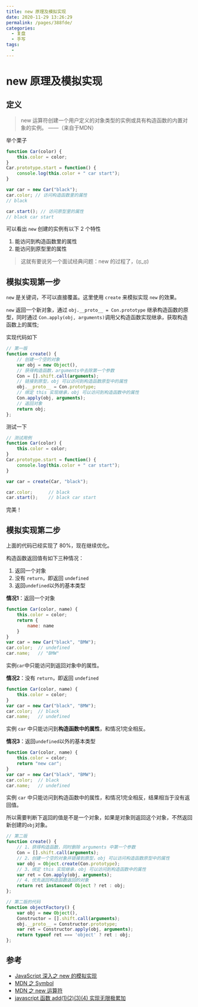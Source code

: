 ```yaml
---
title: new 原理及模拟实现
date: 2020-11-29 13:26:29
permalink: /pages/388fde/
categories: 
  - 复盘
  - 手写
tags: 
  - 
---
```

# new 原理及模拟实现

## 定义

> new 运算符创建一个用户定义的对象类型的实例或具有构造函数的内置对象的实例。 ——（来自于MDN）

举个栗子

```js
function Car(color) {
    this.color = color;
}
Car.prototype.start = function() {
    console.log(this.color + " car start");
}

var car = new Car("black");
car.color; // 访问构造函数里的属性
// black

car.start(); // 访问原型里的属性
// black car start
```

可以看出 `new` 创建的实例有以下 2 个特性

1. 能访问到构造函数里的属性
2. 能访问到原型里的属性


> 这就有要说另一个面试经典问题：new 的过程了，(ಥ_ಥ)

## 模拟实现第一步
`new` 是关键词，不可以直接覆盖。这里使用 `create` 来模拟实现 `new` 的效果。

`new` 返回一个新对象，通过 `obj.__proto__ = Con.prototype` 继承构造函数的原型，同时通过 `Con.apply(obj, arguments)`调用父构造函数实现继承，获取构造函数上的属性;

实现代码如下

```js
// 第一版
function create() {
	// 创建一个空的对象
    var obj = new Object(),
	// 获得构造函数，arguments中去除第一个参数
    Con = [].shift.call(arguments);
	// 链接到原型，obj 可以访问到构造函数原型中的属性
    obj.__proto__ = Con.prototype;
	// 绑定 this 实现继承，obj 可以访问到构造函数中的属性
    Con.apply(obj, arguments);
	// 返回对象
    return obj;
};
```
测试一下
```js
// 测试用例
function Car(color) {
    this.color = color;
}
Car.prototype.start = function() {
    console.log(this.color + " car start");
}

var car = create(Car, "black");

car.color;      // black
car.start();    // black car start
```

完美！

## 模拟实现第二步

上面的代码已经实现了 80%，现在继续优化。

构造函数返回值有如下三种情况：

1. 返回一个对象
2. 没有 `return`，即返回 `undefined`
3. 返回`undefined`以外的基本类型

**情况1**：返回一个对象

```js
function Car(color, name) {
    this.color = color;
    return {
        name: name
    }
}
var car = new Car("black", "BMW");
car.color;  // undefined
car.name;   // "BMW"
```
实例`car`中只能访问到返回对象中的属性。

**情况2**：没有 `return`，即返回 `undefined`

```js
function Car(color, name) {
    this.color = color;
}
var car = new Car("black", "BMW");
car.color;  // black
car.name;   // undefined
```

实例 `car` 中只能访问到**构造函数中的属性**，和情况1完全相反。



**情况3**：返回`undefined`以外的基本类型

```js
function Car(color, name) {
    this.color = color;
    return "new car";
}
var car = new Car("black", "BMW");
car.color;  // black
car.name;   // undefined
```

实例 `car` 中只能访问到构造函数中的属性，和情况1完全相反，结果相当于没有返回值。

所以需要判断下返回的值是不是一个对象，如果是对象则返回这个对象，不然返回新创建的`obj`对象。

```js
// 第二版
function create() {
	// 1、获得构造函数，同时删除 arguments 中第一个参数
    Con = [].shift.call(arguments);
	// 2、创建一个空的对象并链接到原型，obj 可以访问构造函数原型中的属性
    var obj = Object.create(Con.prototype);
	// 3、绑定 this 实现继承，obj 可以访问到构造函数中的属性
    var ret = Con.apply(obj, arguments);
	// 4、优先返回构造函数返回的对象
	return ret instanceof Object ? ret : obj;
};

// 第二版的代码
function objectFactory() {
    var obj = new Object(),
    Constructor = [].shift.call(arguments);
    obj.__proto__ = Constructor.prototype;
    var ret = Constructor.apply(obj, arguments);
    return typeof ret === 'object' ? ret : obj;
};
```

## 参考

- [JavaScript 深入之 new 的模拟实现](https://github.com/mqyqingfeng/Blog/issues/13?_blank)
- [MDN 之 Symbol](https://developer.mozilla.org/zh-CN/docs/Web/JavaScript/Reference/Global_Objects/Symbol?_blank)
- [MDN 之 new 运算符](https://developer.mozilla.org/zh-CN/docs/Web/JavaScript/Reference/Operators/new?_blank)
- [javascript 函数 add(1)(2)(3)(4) 实现无限极累加](https://www.cnblogs.com/oxspirt/p/5436629.html?_blank)